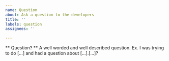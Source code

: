 ```yaml
---
name: Question
about: Ask a question to the developers
title: ''
labels: question
assignees: ''

---
```


** Question? **
A well worded and well described question. Ex. I was trying to do [...] and had a question about [...].[...]?
